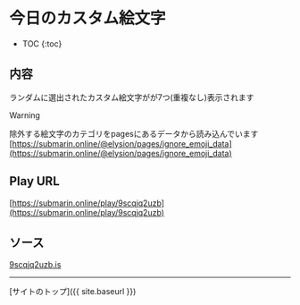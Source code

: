# 今日のカスタム絵文字

* TOC
{:toc}

## 内容
ランダムに選出されたカスタム絵文字がが7つ(重複なし)表示されます

> [!WARNING]
> 除外する絵文字のカテゴリをpagesにあるデータから読み込んでいます
> [https://submarin.online/@elysion/pages/ignore_emoji_data](https://submarin.online/@elysion/pages/ignore_emoji_data)


## Play URL

[https://submarin.online/play/9scqjq2uzb](https://submarin.online/play/9scqjq2uzb)

## ソース

[9scqjq2uzb.is](https://github.com/elysion-pre/MisskeyPlay/blob/main/src/submarin/9scqjq2uzb.is)

----

[サイトのトップ]({{ site.baseurl }})
